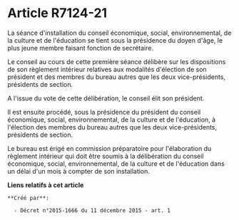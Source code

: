 # Article R7124-21

La séance d'installation du conseil économique, social, environnemental, de la culture et de l'éducation se tient sous la
présidence du doyen d'âge, le plus jeune membre faisant fonction de secrétaire. 

Le conseil au cours de cette première séance délibère sur les dispositions de son règlement intérieur relatives aux modalités
d'élection de son président et des membres du bureau autres que les deux vice-présidents, présidents de section. 

A l'issue du vote de cette délibération, le conseil élit son président. 

Il est ensuite procédé, sous la présidence du président du conseil économique, social, environnemental, de la culture et de
l'éducation, à l'élection des membres du bureau autres que les deux vice-présidents, présidents de section. 

Le bureau est érigé en commission préparatoire pour l'élaboration du règlement intérieur qui doit être soumis à la
délibération du conseil économique, social, environnemental, de la culture et de l'éducation dans un délai d'un mois à
compter de son installation.

**Liens relatifs à cet article**

	**Créé par**:

	  - Décret n°2015-1666 du 11 décembre 2015 - art. 1
